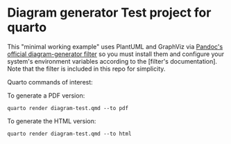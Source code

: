 # Diagram generator Test project for quarto

This "minimal working example" uses PlantUML and GraphViz via [Pandoc's official diagram-generator filter](https://github.com/pandoc/lua-filters/tree/master/diagram-generator#prerequisites) so you must install them and configure your system's environment variables according to the [filter's documentation]. Note that the filter is included in this repo for simplicity.

Quarto commands of interest:

To generate a PDF version:

```
quarto render diagram-test.qmd --to pdf
```

To generate the HTML version:

```
quarto render diagram-test.qmd --to html
```

